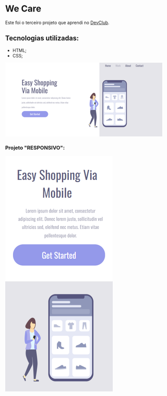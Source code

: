 <h1>We Care </h1>
<p>Este foi o terceiro projeto que aprendi no <a href="http://www.devclub.com.br" target="_blank">DevClub</a>. </p>
<h2>Tecnologias utilizadas: </h2>
<ul>
  <li>HTML; </li>
  <li>CSS; </li>
</ul>
<img src="https://github.com/TiagoThunderstruck/Easy-Shopping/blob/main/Assets/Mockup_shopping.png?raw=true" />
<br>
<h3>Projeto "RESPONSIVO": </h3>
<img src="https://github.com/TiagoThunderstruck/Easy-Shopping/blob/main/Assets/Mockup_shopping-responsivo.png?raw=true" />
<br><br>
